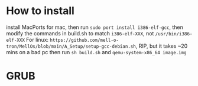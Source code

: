 # How to install
install MacPorts for mac, then run `sudo port install i386-elf-gcc`, then modify the commands in build.sh to match `i386-elf-XXX`, not `/usr/bin/i386-elf-XXX`
For linux: `https://github.com/mell-o-tron/MellOs/blob/main/A_Setup/setup-gcc-debian.sh`, RIP, but it takes ~20 mins on a bad pc
then run `sh build.sh` and `qemu-system-x86_64 image.img`
# GRUB
